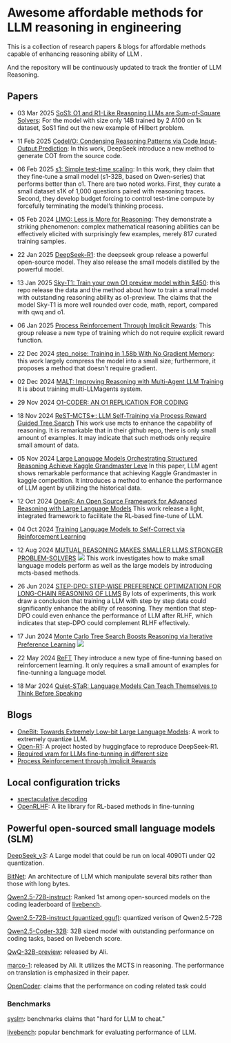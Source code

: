# Awesome affordable methods for LLM reasoning in engineering

This is a collection of research papers & blogs for affordable methods capable of enhancing reasoning ability of LLM .

And the repository will be continuously updated to track the frontier of LLM Reasoning.

## Papers
* 03 Mar 2025 [SoS1: O1 and R1-Like Reasoning LLMs are Sum-of-Square Solvers](https://arxiv.org/abs/2502.20545): For the model with size only 14B trained by 2 A100 on 1k dataset, SoS1 find out the new example of Hilbert problem.
* 11 Feb 2025 [CodeI/O: Condensing Reasoning Patterns via Code Input-Output Prediction](https://arxiv.org/html/2502.07316v1#S3): In this work, DeepSeek introduce a new method to generate COT from the source code.
* 06 Feb 2025 [s1: Simple test-time scaling](https://arxiv.org/html/2501.19393v2): In this work, they claim that they fine-tune a small model (s1-32B, based on Qwen-series) that performs better than o1. There are two noted works. First, they curate a small dataset s1K of 1,000 questions paired with reasoning traces. Second, they develop budget forcing to control test-time compute by forcefully terminating the model’s thinking process. 
* 05 Feb 2024 [LIMO: Less is More for Reasoning](https://arxiv.org/pdf/2502.03387): They demonstrate a striking phenomenon: complex mathematical reasoning abilities can be effectively elicited with surprisingly few examples, merely 817 curated training samples.
* 22 Jan 2025 [DeepSeek-R1](https://arxiv.org/abs/2501.12948): the deepseek group release a powerful open-source model. They also release the small models distilled by the powerful model.
* 13 Jan 2025 [Sky-T1: Train your own O1 preview model within $450](https://novasky-ai.github.io/posts/sky-t1/): this repo release the data and the method about how to train a small model with outstanding reasoning ability as o1-preview. The claims that the model Sky-T1 is more well rounded over code, math, report, compared with qwq and o1.
* 06 Jan 2025 [Process Reinforcement Through Implicit Rewards](https://github.com/PRIME-RL/PRIME): This group release a new type of training which do not require explicit reward function. 
* 22 Dec 2024 [step\_noise: Training in 1.58b With No Gradient Memory](https://github.com/wbrickner/noise_step/tree/main): this work largely compress the model into a small size; furthermore, it proposes a method that doesn't require gradient.
* 02 Dec 2024 [MALT: Improving Reasoning with Multi-Agent LLM Training](https://arxiv.org/pdf/2412.01928)
It is about training multi-LLMagents system.
* 29 Nov 2024 [O1-CODER: AN O1 REPLICATION FOR CODING](https://arxiv.org/pdf/2412.00154)
* 18 Nov 2024 [ReST-MCTS∗: LLM Self-Training via Process Reward
Guided Tree Search](https://keg.cs.tsinghua.edu.cn/jietang/publications/NeurIPS24-Zhang-et-al-ReST-MCTS.pdf#:~:text=traces%20as%20well%20as%20per-step%20value%20to%20train,is%20able%20to%20infer%20the%20correct%20process%20reward)
This work use mcts to enhance the capability of reasoning. It is remarkable that in their github repo, there is only small amount of examples. It may indicate that such methods only require small amount of data.

* 05 Nov 2024 [Large Language Models Orchestrating Structured Reasoning Achieve Kaggle Grandmaster Leve](https://arxiv.org/pdf/2411.03562)
In this paper, LLM agent shows remarkable performance that achieving Kaggle Grandmaster in kaggle competition. It introduces a method to enhance the performance of LLM agent by utilizing the historical data.

* 12 Oct 2024 [OpenR: An Open Source Framework for Advanced Reasoning with Large Language Models](https://arxiv.org/abs/2410.09671)
This work release a light, integrated framework to facilitate the RL-based fine-tune of LLM.

* 04 Oct 2024 [Training Language Models to Self-Correct via Reinforcement Learning](https://arxiv.org/abs/2409.12917)

* 12 Aug 2024 [MUTUAL REASONING MAKES SMALLER LLMS STRONGER PROBLEM-SOLVERS](https://arxiv.org/pdf/2408.06195) [![](https://img.shields.io/badge/github-repo-blue)](https://github.com/zhentingqi/rStar)
This work investigates how to make small language models perform as well as the large models by introducing mcts-based methods.  

* 26 Jun 2024 [STEP-DPO: STEP-WISE PREFERENCE OPTIMIZATION FOR LONG-CHAIN REASONING OF LLMS](https://arxiv.org/abs/2406.18629)
By lots of experiments, this work draw a conclusion that training a LLM with step by step data could significantly enhance the ability of reasoning. They mention that step-DPO could even enhance the performance of LLM after RLHF, which indicates that step-DPO could complement RLHF effectively.

* 17 Jun 2024 [Monte Carlo Tree Search Boosts Reasoning via Iterative Preference Learning](https://arxiv.org/pdf/2405.00451) [![](https://img.shields.io/badge/github-repo-blue)](https://github.com/YuxiXie/MCTS-DPO)

* 22 May 2024 [ReFT](https://arxiv.org/pdf/2404.03592)
They introduce a new type of fine-tunning based on reinforcement learning. It only requires a small amount of examples for fine-tunning a language model.

* 18 Mar 2024 [Quiet-STaR: Language Models Can Teach Themselves to Think Before Speaking](https://arxiv.org/abs/2403.09629)

## Blogs 
* [OneBit: Towards Extremely Low-bit Large Language Models](https://github.com/xuyuzhuang11/OneBit): A work to extremely quantize LLM.
* [Open-R1](https://huggingface.co/blog/open-r1): A project hosted by huggingface to reproduce DeepSeek-R1.
* [Required vram for LLMs fine-tunning in different size](https://www.reddit.com/r/LocalLLaMA/comments/18o5u0k/helpful_vram_requirement_table_for_qlora_lora_and/?rdt=48995)
* [Process Reinforcement through Implicit Rewards](https://curvy-check-498.notion.site/Process-Reinforcement-through-Implicit-Rewards-15f4fcb9c42180f1b498cc9b2eaf896f)
## Local configuration tricks
* [spectaculative decoding](https://arxiv.org/pdf/2401.07851v2)
* [OpenRLHF](https://github.com/OpenRLHF/OpenRLHF): A lite library for RL-based methods in fine-tunning
## Powerful open-sourced small language models (SLM)
[DeepSeek_v3](https://huggingface.co/unsloth/DeepSeek-V3-GGUF): A Large model that could be run on local 4090Ti under Q2 quantization.

[BitNet](https://github.com/microsoft/BitNet): An architecture of LLM which manipulate several bits rather than those with long bytes.

[Qwen2.5-72B-instruct](https://huggingface.co/Qwen/Qwen2.5-72B-Instruct): Ranked 1st among open-sourced models on the coding leaderboard of [livebench](https://livebench.ai/#/?Reasoning=a&Coding=a&Mathematics=a&Data+Analysis=a).

[Qwen2.5-72B-instruct (quantized gguf)](https://huggingface.co/Qwen/Qwen2.5-72B-Instruct-GGUF/tree/main): quantized verison of Qwen2.5-72B

[Qwen2.5-Coder-32B](https://huggingface.co/Qwen/Qwen2.5-Coder-32B-Instruct/tree/main): 32B sized model with outstanding performance on coding tasks, based on livebench score.

[QwQ-32B-preview](https://huggingface.co/Qwen/QwQ-32B-Preview): released by Ali. 

[marco-1](https://huggingface.co/AIDC-AI/Marco-o1): released by Ali. It utilizes the MCTS in reasoning. The performance on translation is emphasized in their paper.

[OpenCoder](https://huggingface.co/collections/infly/opencoder-672cec44bbb86c39910fb55e): claims that the performance on coding related task could 
### Benchmarks
[syslm](https://huggingface.co/spaces/lmarena-ai/chatbot-arena-leaderboard): benchmarks claims that "hard for LLM to cheat."

[livebench](https://livebench.ai/#/?Reasoning=a&Coding=a&Mathematics=a&Data+Analysis=a): popular benchmark for evaluating performance of LLM.